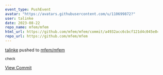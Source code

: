 ```yaml
---
event_type: PushEvent
avatar: "https://avatars.githubusercontent.com/u/110699872?"
user: talinke
date: 2023-08-22
repo_name: mfem/mfem
html_url: https://github.com/mfem/mfem/commit/a4932acc6cbcf121d4c045e8c233608aa09341f5
repo_url: https://github.com/mfem/mfem
---
```


<a href='https://github.com/talinke' target='_blank'>talinke</a> pushed to <a href='https://github.com/mfem/mfem' target='_blank'>mfem/mfem</a>

<small>check</small>

<a href='https://github.com/mfem/mfem/commit/a4932acc6cbcf121d4c045e8c233608aa09341f5' target='_blank'>View Commit</a>